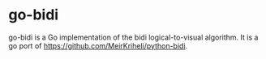 # go-bidi

go-bidi is a Go implementation of the bidi logical-to-visual algorithm. It is a
go port of https://github.com/MeirKriheli/python-bidi.
